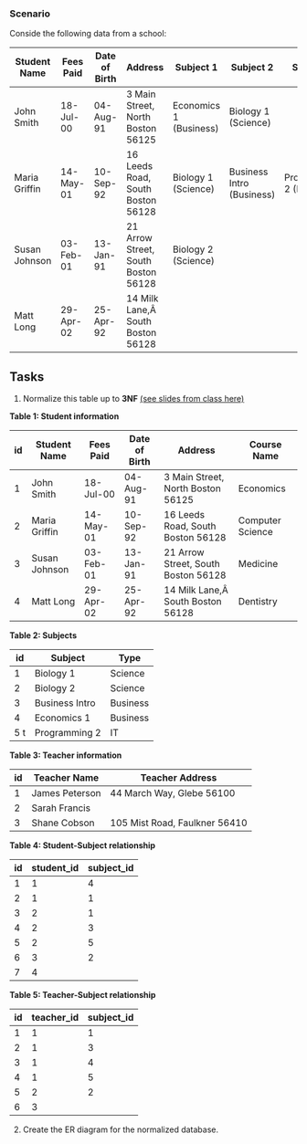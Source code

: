 ### Scenario

Conside the following data from a school:

| Student Name  | Fees Paid | Date of Birth | Address                             | Subject 1              | Subject 2                 | Subject 3          | Subject 4 | Teacher Name   | Teacher Address               | Course Name      |
|---------------|-----------|---------------|-------------------------------------|------------------------|---------------------------|--------------------|-----------|----------------|-------------------------------|------------------|
| John Smith    | 18-Jul-00 | 04-Aug-91     | 3 Main Street, North Boston 56125   | Economics 1 (Business) | Biology 1 (Science)       |                    |           | James Peterson | 44 March Way, Glebe 56100     | Economics        |
| Maria Griffin | 14-May-01 | 10-Sep-92     | 16 Leeds Road, South Boston 56128   | Biology 1 (Science)    | Business Intro (Business) | Programming 2 (IT) |           | James Peterson | 44 March Way, Glebe 56100     | Computer Science |
| Susan Johnson | 03-Feb-01 | 13-Jan-91     | 21 Arrow Street, South Boston 56128 | Biology 2 (Science)    |                           |                    |           | Sarah Francis  |                               | Medicine         |
| Matt Long     | 29-Apr-02 | 25-Apr-92     | 14 Milk Lane,Â South Boston 56128   |                        |                           |                    |           | Shane Cobson   | 105 Mist Road, Faulkner 56410 | Dentistry        |

## Tasks

1. Normalize this table up to **3NF** [(see slides from class here)](https://https://docs.google.com/presentation/d/1sADUiD8YFt88YvV8UyHVhhPe7ks8K8Xpp3y-WPDJ2zc/edit#slide=id.p)

**Table 1: Student information**

| id | Student Name  | Fees Paid | Date of Birth | Address                             | Course Name      |
|----|---------------|-----------|---------------|-------------------------------------|------------------|
| 1  | John Smith    | 18-Jul-00 | 04-Aug-91     | 3 Main Street, North Boston 56125   | Economics        |
| 2  | Maria Griffin | 14-May-01 | 10-Sep-92     | 16 Leeds Road, South Boston 56128   | Computer Science |
| 3  | Susan Johnson | 03-Feb-01 | 13-Jan-91     | 21 Arrow Street, South Boston 56128 | Medicine         |
| 4  | Matt Long     | 29-Apr-02 | 25-Apr-92     | 14 Milk Lane,Â South Boston 56128   | Dentistry        |




**Table 2: Subjects**

| id | Subject         | Type     |
|----|-----------------|----------|
| 1  | Biology 1       | Science  |
| 2  | Biology 2       | Science  |
| 3  | Business Intro  | Business |
| 4  | Economics 1     | Business |
| 5  t| Programming 2   | IT       |



**Table 3: Teacher information**

| id | Teacher Name   | Teacher Address               |
|----|----------------|-------------------------------|
| 1  | James Peterson | 44 March Way, Glebe 56100     |
| 2  | Sarah Francis  |                               |
| 3  | Shane Cobson   | 105 Mist Road, Faulkner 56410 |



**Table 4: Student-Subject relationship**

| id | student_id | subject_id |
|----|------------|------------|
| 1  | 1          | 4          |
| 2  | 1          | 1          |
| 3  | 2          | 1          |
| 4  | 2          | 3          |
| 5  | 2          | 5          |
| 6  | 3          | 2          |
| 7  | 4          |            |



**Table 5: Teacher-Subject relationship**

| id | teacher_id | subject_id |
|----|------------|------------|
| 1  | 1          | 1          |
| 2  | 1          | 3          |
| 3  | 1          | 4          |
| 4  | 1          | 5          |
| 5  | 2          | 2          |
| 6  | 3          |            |




2. Create the ER diagram for the normalized database.
